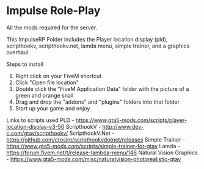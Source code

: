 # Impulse Role-Play
All the mods required for the server.

This ImpulseRP Folder includes the Player location display (pld), 
scripthookv, scripthookv.net, lamda menu, simple trainer, and a graphics 
overhaul.

Steps to install 
1) Right click on your FiveM shortcut 
2) Click "Open file location"
3) Double click the "FiveM Application Data" folder with the picture of 
a green and orange snail 
4) Drag and drop the "addons" and "plugins" folders into that folder
5) Start up your game and enjoy 

Links to scripts used
PLD - https://www.gta5-mods.com/scripts/player-location-display-v3-50
ScripthookV - http://www.dev-c.com/gtav/scripthookv/
ScripthookV.Net - https://github.com/crosire/scripthookvdotnet/releases
Simple Trainer - https://www.gta5-mods.com/scripts/simple-trainer-for-gtav
Lamda - https://forum.fivem.net/t/release-lambda-menu/146
Natural Vision Graphics - https://www.gta5-mods.com/misc/naturalvision-photorealistic-gtav

